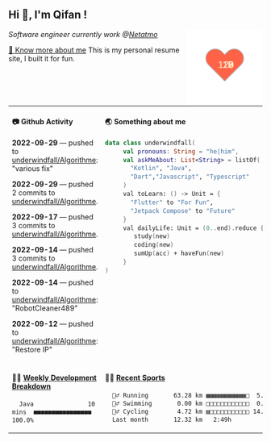  <h2> Hi 👋, I'm Qifan ! </h2>
 <a href="https://github.com/underwindfall/iBeats"><img align="right" width="150px" src="https://raw.githubusercontent.com/underwindfall/iBeats/main/files/heart.svg"/></a>
 <p><em>Software engineer currently work @<a href="https://www.netatmo.com">Netatmo</a></em></p>
 <p><a href="https://qifanyang.com/resume" target="_blank"> 🔭 Know more about me</a> This is my personal resume site, I built it for fun.</p>
 <table width="960px"><tr><td valign="top" width="50%">

  #### 📷 Github Activity
  <!-- githubActivity starts -->
**2022-09-29** — pushed to [underwindfall/Algorithme](https://api.github.com/repos/underwindfall/Algorithme): "various fix"

**2022-09-29** — pushed 2 commits to [underwindfall/Algorithme](https://api.github.com/repos/underwindfall/Algorithme).

**2022-09-17** — pushed 3 commits to [underwindfall/Algorithme](https://api.github.com/repos/underwindfall/Algorithme).

**2022-09-14** — pushed 3 commits to [underwindfall/Algorithme](https://api.github.com/repos/underwindfall/Algorithme).

**2022-09-14** — pushed to [underwindfall/Algorithme](https://api.github.com/repos/underwindfall/Algorithme): "RobotCleaner489"

**2022-09-12** — pushed to [underwindfall/Algorithme](https://api.github.com/repos/underwindfall/Algorithme): "Restore IP"
  <!-- githubActivity ends -->
  </td><td valign="top" width="50%">

  #### 🌏 Something about me
  <!-- profile starts -->
  ```kotlin
  data class underwindfall(
       val pronouns: String = "he|him",
       val askMeAbout: List<String> = listOf(
         "Kotlin", "Java",
         "Dart","Javascript", "Typescript"
       )
       val toLearn: () -> Unit = {
         "Flutter" to "For Fun",
         "Jetpack Compose" to "Future"
       }
       val dailyLife: Unit = (0..end).reduce { acc, new ->
          study(new)
          coding(new)
          sumUp(acc) + haveFun(new)
       }
  )
  ```
  <!-- profile ends -->
  </td></tr><tr><td valign="top" width="50%">
  
  #### 🏊‍♂️ <a href="https://gist.github.com/underwindfall/377ee88ba1fabd1e93516e48ca9c61eb" target="_blank">Weekly Development Breakdown</a>
   <!-- codeTime starts -->
   ```text
     Java               10 mins  ■■■■■■■■■■■■■■■■ 100.0%
   ```
   <!-- codeTime starts -->
   </td>
   <td valign="top" width="50%">

   #### 🤾‍♂️ <a href="https://gist.github.com/underwindfall/76198d6f6918f9f94d022c8ad881f98b" target="_blank">Recent Sports</a>

   <!-- Sports starts -->
   ```text
     ‍🏃‍♂️ Running       63.28 km ▩▩▩▩▩▩▩▩▩▩▩□  5.49/h
     🏊‍♂️ Swimming       0.00 km □□□□□□□□□□□□  0.00/h
     🚴‍♂️ Cycling        4.72 km ▨□□□□□□□□□□□ 14.05/h
     Last month       12.32 km   2:49h
   ```
   <!-- Sports ends -->
   </td></tr></table>